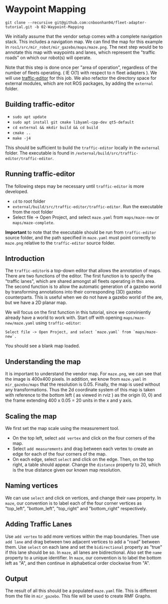# Waypoint Mapping
`git clone --recursive git@github.com:cnboonhan94/fleet-adapter-tutorial.git -b 02-Waypoint-Mapping`

We initially assume that the vendor setup comes with a complete navigation stack. This includes a navigation map. We can find the map for this example in `ros1/src/mir_robot/mir_gazebo/maps/maze.png`. The next step would be to annotate this map with waypoints and lanes, which represent the "traffic roads" on which our robot(s) will operate. 

Note that this step is done once per "area of operation", regardless of the number of fleets operating. ( IE O(1) with respect to n fleet adapters ). We will use [traffic-editor](https://github.com/osrf/traffic-editor.git) for this job. We also refactor the directory space for external modules, which are not ROS packages, by adding the `external` folder.

## Building traffic-editor
* `sudo apt update`
* `sudo apt install git cmake libyaml-cpp-dev qt5-default`
* `cd external && mkdir build && cd build`
* `cmake ..`
* `make -j4`

This should be sufficient to build the `traffic-editor` locally in the `external` folder. The executable is found in `/external/build/src/traffic-editor/traffic-editor`.

## Running traffic-editor
The following steps may be necessary until `traffic-editor` is more developed.
* `cd` to root folder
* `external/build/src/traffic-editor/traffic-editor`. Run the executable from the root folder
* Select file -> Open Project, and select `maze.yaml` from `maps/maze-new` or `maps/maze-complete`.

**Important** to note that the executable should be run from `traffic-editor` source folder, and the path specified in `maze.yaml` must point correctly to `maze.png` relative to the `traffic-editor` source folder.

## Introduction
The `traffic-editor`is a top-down editor that allows the annotation of maps. There are two functions of the editor. The first function is to specify the "traffic lanes", which are shared amongst all fleets operating in this area. The second function is to allow the automatic generation of a gazebo world by transforming annotations into their corresponding (3D) gazebo counterparts. This is useful when we do not have a gazebo world of the are, but we have a 2D planar map.

We will focus on the first function in this tutorial, since we conviniently already have a world to work with. Start off with opening `maps/maze-new/maze.yaml` using `traffic-editor`:

```
Select file -> Open Project, and select `maze.yaml` from `maps/maze-new`. 
```
You should see a blank map loaded.

## Understanding the map
It is important to understand the vendor map. For `maze.png`, we can see that the image is 400x400 pixels. In addition, we know from `maze.yaml` in `mir_gazebo/maps` that the resolution is 0.05. Finally, the map is used without any transformations. Thus the 2d coordinate system of this map is taken with reference to the bottom left ( as viewed in rviz ) as the origin (0, 0) and the frame extending 400 x 0.05 = 20 units in the x and y axis.

## Scaling the map
We first set the map scale using the measurement tool. 
* On the top left, select `add vertex` and click on the four corners of the map.
* Select `add measurements` and drag between each vertex to create an edge for each of the four corners of the map.
* On each edge, select `select` and click on the edge. Then, on the top right, a table should appear. Change the `distance` property to 20, which is the true distance given our known map resolution.

## Naming vertices
We can use `select` and click on vertices, and change their `name` property. In `maze`, our convention is to label each of the four corner vertices as "top_left", "bottom_left", "top_right" and "bottom_right" respectively.

## Adding Traffic Lanes
Use `add vertex` to add more vertices within the map boundaries. Then use `add lane` and drag between two adjacent vertices to add a "road" between them.  Use `select` on each lane and set the `bidirectional` property as "true" if this lane should be so. In `maze`, all lanes are bidirectional. Also set the `name` property to a unique identifier. In `maze`, our convention is to label the bottom left as "A", and then continue in alphabetical order clockwise from "A".

## Output
The result of all this should be a populated `maze.yaml` file. This is different from the file in `mir_gazebo`. This file will be used to create RMF Graphs.

